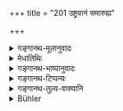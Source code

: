 +++
title = "201 उष्ट्रयानं समारुह्य"

+++

<details><summary>गङ्गानथ-मूलानुवादः</summary>

If a Brāhmaṇa intentionally hides a conveyance drawn by a camel, or one drawn by asses,—or if he bathes naked,—he becomes pure by ‘breath-suppression.’—(201)
</details>

<details><summary>मेधातिथिः</summary>

**उष्ट्रैर्** युक्तं **यानं** गन्त्र्यादि । साक्षाद् उष्ट्रादाव् आरोहणम् अव्यवधानेन चाधिकतरम्, प्राणायामानाम् आवृत्तिः । **दिग्वासा** नग्नः । नग्नदोषनिर्हरणार्थं पुनः सवासाः स्नानं कृत्वा प्राणायामः कर्तव्यः ॥ ११.२०१ ॥
</details>

<details><summary>गङ्गानथ-भाष्यानुवादः</summary>

‘*Uṣṭra-yāna*’ is a cart to which a camel is yoked.

Riding on the camel itself would involve a heavier expiation,—in the shape of the repetition of ‘Breath-control.’

‘*Digvāsā*’—naked.

For the atonement of the offence of being naked, the man should bathe along with his clothes, and then perform the ‘Breath-suppression.’—(201)
</details>

<details><summary>गङ्गानथ-टिप्पन्यः</summary>

This verse is quoted in *Aparārka* (p. 1184), which adds that in the
case of the offence being *unintentional*, the expiation is to consist
of *bathing only*;—and in *Prāyaścittaviveka* (p. 462).
</details>

<details><summary>गङ्गानथ-तुल्य-वाक्यानि</summary>

*Yājñavalkya* (3.291).—‘The man who rides in a cart drawn by an ass or a
camel should perform breath-suspension in water.’

*Viṣṇu* (54.23).—‘One who has been riding upon a camel, or upon an ass,
and one who has bathed, or slept, or eaten, quite naked, must suspend
his breath thrice.’
</details>

<details><summary>Bühler</summary>

202	A Brahmana who voluntarily rode in a carriage drawn by camels or by asses, and he who bathed naked, become pure by suppressing his breath (Pranayama).
</details>
